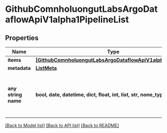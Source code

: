 # GithubComnholuongutLabsArgoDataflowApiV1alpha1PipelineList


## Properties
Name | Type | Description | Notes
------------ | ------------- | ------------- | -------------
**items** | [**[GithubComnholuongutLabsArgoDataflowApiV1alpha1Pipeline]**](GithubComnholuongutLabsArgoDataflowApiV1alpha1Pipeline.md) |  | [optional] 
**metadata** | [**ListMeta**](ListMeta.md) |  | [optional] 
**any string name** | **bool, date, datetime, dict, float, int, list, str, none_type** | any string name can be used but the value must be the correct type | [optional]

[[Back to Model list]](../README.md#documentation-for-models) [[Back to API list]](../README.md#documentation-for-api-endpoints) [[Back to README]](../README.md)


